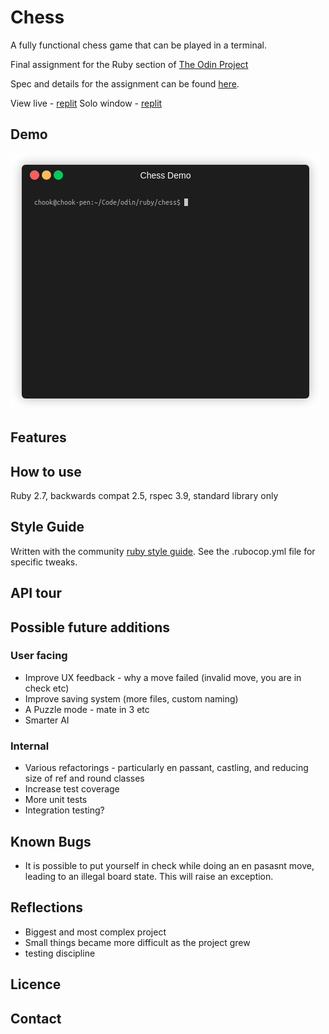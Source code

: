 # Chess

A fully functional chess game that can be played in a terminal.

Final assignment for the Ruby section of [The Odin Project](https://www.theodinproject.com/)

Spec and details for the assignment can be found [here](https://www.theodinproject.com/courses/ruby-programming/lessons/ruby-final-project).

View live - [replit](https://repl.it/@HappyFrog/chess#README.md)
Solo window - [replit](https://chess.happyfrog.repl.run)

## Demo

<img src='chess_demo.gif' alt='fools mate'>

## Features

## How to use

Ruby 2.7, backwards compat 2.5, rspec 3.9, standard library only

## Style Guide

Written with the community [ruby style guide](https://rubystyle.guide/). See the .rubocop.yml file for specific tweaks.

## API tour

## Possible future additions

### User facing
* Improve UX feedback - why a move failed (invalid move, you are in check etc)
* Improve saving system (more files, custom naming)
* A Puzzle mode - mate in 3 etc
* Smarter AI

### Internal
* Various refactorings - particularly en passant, castling, and reducing size of ref and round classes
* Increase test coverage
* More unit tests
* Integration testing?


## Known Bugs

* It is possible to put yourself in check while doing an en pasasnt move, leading to an illegal board state. This will raise an exception.

## Reflections

* Biggest and most complex project
* Small things became more difficult as the project grew
* testing discipline

## Licence

## Contact
